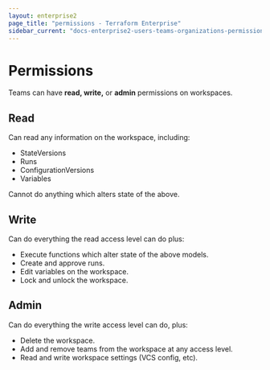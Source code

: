 ```yaml
---
layout: enterprise2
page_title: "permissions - Terraform Enterprise"
sidebar_current: "docs-enterprise2-users-teams-organizations-permissions"
---
```


# Permissions

Teams can have **read, write,** or **admin** permissions on workspaces.

## Read

Can read any information on the workspace, including:

- StateVersions
- Runs
- ConfigurationVersions
- Variables

Cannot do anything which alters state of the above.

## Write

Can do everything the read access level can do plus:

- Execute functions which alter state of the above models.
- Create and approve runs.
- Edit variables on the workspace.
- Lock and unlock the workspace.

## Admin

Can do everything the write access level can do, plus:

- Delete the workspace.
- Add and remove teams from the workspace at any access level.
- Read and write workspace settings (VCS config, etc).
